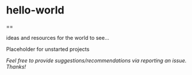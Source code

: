# hello-world
==

ideas and resources for the world to see...

Placeholder for unstarted projects

*Feel free to provide suggestions/recommendations via reporting an issue. Thanks!*
